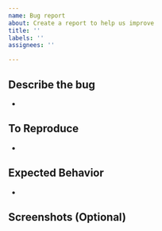 ```yaml
---
name: Bug report
about: Create a report to help us improve
title: ''
labels: ''
assignees: ''

---
```


## Describe the bug
- 

## To Reproduce
- 

## Expected Behavior
- 

## Screenshots (Optional)
